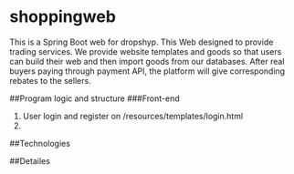 # shoppingweb
This is a Spring Boot web for dropshyp.
This Web designed to provide trading services. We provide website templates and goods so that users can build their web and then import goods from our databases.
After real buyers paying through payment API, the platform will give corresponding rebates to the sellers.

##Program logic and structure
###Front-end
1. User login and register on /resources/templates/login.html
2. 
##Technologies

##Detailes
